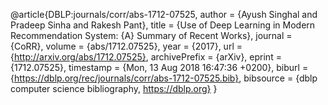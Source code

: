 @article{DBLP:journals/corr/abs-1712-07525,
  author    = {Ayush Singhal and
               Pradeep Sinha and
               Rakesh Pant},
  title     = {Use of Deep Learning in Modern Recommendation System: {A} Summary
               of Recent Works},
  journal   = {CoRR},
  volume    = {abs/1712.07525},
  year      = {2017},
  url       = {http://arxiv.org/abs/1712.07525},
  archivePrefix = {arXiv},
  eprint    = {1712.07525},
  timestamp = {Mon, 13 Aug 2018 16:47:36 +0200},
  biburl    = {https://dblp.org/rec/journals/corr/abs-1712-07525.bib},
  bibsource = {dblp computer science bibliography, https://dblp.org}
}